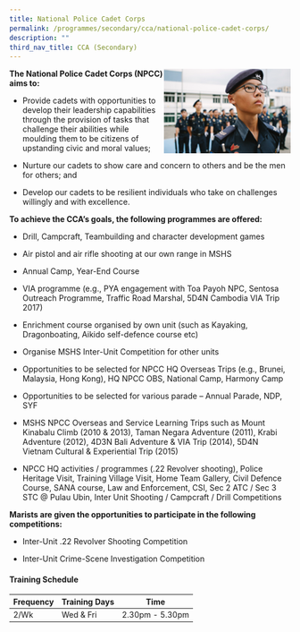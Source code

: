 ```yaml
---
title: National Police Cadet Corps
permalink: /programmes/secondary/cca/national-police-cadet-corps/
description: ""
third_nav_title: CCA (Secondary)
---
```

<img align="right" src="/images/CCA/Secondary/NPCC-parade_v1.png" style="width:45%">


**The National Police Cadet Corps (NPCC) aims to:**

*   Provide cadets with opportunities to develop their leadership capabilities through the provision of tasks that challenge their abilities while moulding them to be citizens of upstanding civic and moral values;  
    
*   Nurture our cadets to show care and concern to others and be the men for others; and  
    
*   Develop our cadets to be resilient individuals who take on challenges willingly and with excellence.  
    

**To achieve the CCA’s goals, the following programmes are offered:**  

  

*   Drill, Campcraft, Teambuilding and character development games  
    
*   Air pistol and air rifle shooting at our own range in MSHS  
    
*   Annual Camp, Year-End Course  
    
*   VIA programme (e.g., PYA engagement with Toa Payoh NPC, Sentosa Outreach Programme, Traffic Road Marshal, 5D4N Cambodia VIA Trip 2017)  
    
*   Enrichment course organised by own unit (such as Kayaking, Dragonboating, Aikido self-defence course etc)  
    
*   Organise MSHS Inter-Unit Competition for other units  
    
*   Opportunities to be selected for NPCC HQ Overseas Trips (e.g., Brunei, Malaysia, Hong Kong), HQ NPCC OBS, National Camp, Harmony Camp  
    
*   Opportunities to be selected for various parade – Annual Parade, NDP, SYF  
    
*   MSHS NPCC Overseas and Service Learning Trips such as Mount Kinabalu Climb (2010 &amp; 2013), Taman Negara Adventure (2011), Krabi Adventure (2012), 4D3N Bali Adventure &amp; VIA Trip (2014), 5D4N Vietnam Cultural &amp; Experiential Trip (2015)  
    
*   NPCC HQ activities / programmes (.22 Revolver shooting), Police Heritage Visit, Training Village Visit, Home Team Gallery, Civil Defence Course, SANA course, Law and Enforcement, CSI, Sec 2 ATC / Sec 3 STC @ Pulau Ubin, Inter Unit Shooting / Campcraft / Drill Competitions&nbsp;  
    

  

**Marists are given the opportunities to participate in the following competitions:**  

*   Inter-Unit .22 Revolver Shooting Competition&nbsp;  
    
*   Inter-Unit Crime-Scene Investigation Competition


#### Training Schedule

<table>
<thead>
  <tr>
    <th>Frequency</th>
    <th>Training Days</th>
    <th>Time</th>
  </tr>
</thead>
<tbody>
  <tr>
    <td>2/Wk</td>
    <td>Wed &amp; Fri</td>
    <td>2.30pm - 5.30pm</td>
  </tr>
</tbody>
</table>
